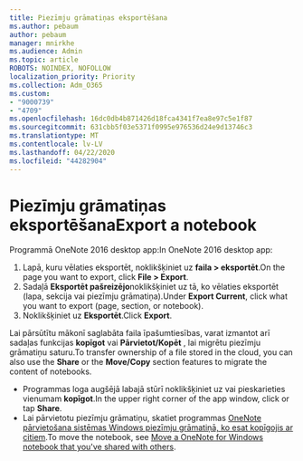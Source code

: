 ```yaml
---
title: Piezīmju grāmatiņas eksportēšana
ms.author: pebaum
author: pebaum
manager: mnirkhe
ms.audience: Admin
ms.topic: article
ROBOTS: NOINDEX, NOFOLLOW
localization_priority: Priority
ms.collection: Adm_O365
ms.custom:
- "9000739"
- "4709"
ms.openlocfilehash: 16dc0db4b871426d18fca4341f7ea8e97c5e1f87
ms.sourcegitcommit: 631cbb5f03e5371f0995e976536d24e9d13746c3
ms.translationtype: MT
ms.contentlocale: lv-LV
ms.lasthandoff: 04/22/2020
ms.locfileid: "44282904"
---
```

# <a name="export-a-notebook"></a><span data-ttu-id="33be5-102">Piezīmju grāmatiņas eksportēšana</span><span class="sxs-lookup"><span data-stu-id="33be5-102">Export a notebook</span></span>

<span data-ttu-id="33be5-103">Programmā OneNote 2016 desktop app:</span><span class="sxs-lookup"><span data-stu-id="33be5-103">In OneNote 2016 desktop app:</span></span>

1. <span data-ttu-id="33be5-104">Lapā, kuru vēlaties eksportēt, noklikšķiniet uz **faila > eksportēt**.</span><span class="sxs-lookup"><span data-stu-id="33be5-104">On the page you want to export, click **File > Export**.</span></span>
2. <span data-ttu-id="33be5-105">Sadaļā **Eksportēt pašreizējo**noklikšķiniet uz tā, ko vēlaties eksportēt (lapa, sekcija vai piezīmju grāmatiņa).</span><span class="sxs-lookup"><span data-stu-id="33be5-105">Under **Export Current**, click what you want to export (page, section, or notebook).</span></span>
3. <span data-ttu-id="33be5-106">Noklikšķiniet uz **Eksportēt**.</span><span class="sxs-lookup"><span data-stu-id="33be5-106">Click **Export**.</span></span>
 
<span data-ttu-id="33be5-107">Lai pārsūtītu mākonī saglabāta faila īpašumtiesības, varat izmantot arī sadaļas funkcijas **kopīgot** vai **Pārvietot/Kopēt** , lai migrētu piezīmju grāmatiņu saturu.</span><span class="sxs-lookup"><span data-stu-id="33be5-107">To transfer ownership of a file stored in the cloud, you can also use the **Share** or the **Move/Copy** section features to migrate the content of notebooks.</span></span>  

- <span data-ttu-id="33be5-108">Programmas loga augšējā labajā stūrī noklikšķiniet uz vai pieskarieties vienumam **kopīgot**.</span><span class="sxs-lookup"><span data-stu-id="33be5-108">In the upper right corner of the app window, click or tap **Share**.</span></span>
- <span data-ttu-id="33be5-109">Lai pārvietotu piezīmju grāmatiņu, skatiet programmas [OneNote pārvietošana sistēmas Windows piezīmju grāmatiņā, ko esat kopīgojis ar citiem](https://support.office.com/article/move-a-onenote-for-windows-notebook-that-you-ve-shared-with-others-56c7659e-1850-49a6-8874-e2db6b440cd4?ui=en-US&rs=en-US&ad=US).</span><span class="sxs-lookup"><span data-stu-id="33be5-109">To move the notebook, see [Move a OneNote for Windows notebook that you've shared with others](https://support.office.com/article/move-a-onenote-for-windows-notebook-that-you-ve-shared-with-others-56c7659e-1850-49a6-8874-e2db6b440cd4?ui=en-US&rs=en-US&ad=US).</span></span>
